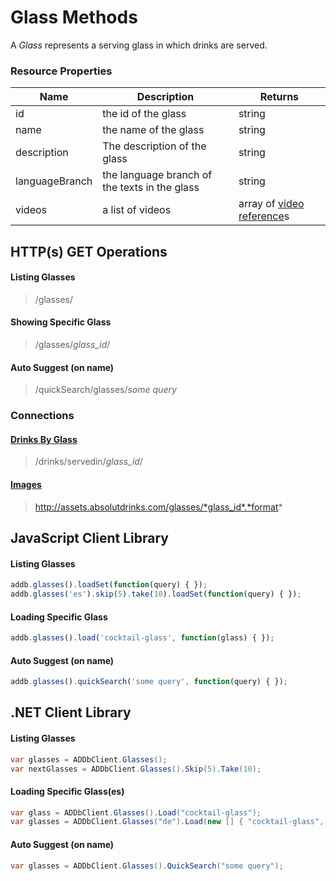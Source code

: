 ﻿Glass Methods
=============
A *Glass* represents a serving glass in which drinks are served.

### Resource Properties
<table>
    <thead>
        <tr>
            <th>Name</th>
            <th>Description</th>
            <th>Returns</th>
        </tr>
    </thead>
    <tbody>
        <tr>
            <td>id</td>
            <td>the id of the glass</td>
            <td>string</td>
        </tr>
        <tr>
            <td>name</td>
            <td>the name of the glass</td>
            <td>string</td>
        </tr>
        <tr>
            <td>description</td>
            <td>The description of the glass</td>
            <td>string</td>
        </tr>
        <tr>
            <td>languageBranch</td>
            <td>the language branch of the texts in the glass</td>
            <td>string</td>
        </tr>
        <tr>
            <td>videos</td>
            <td>a list of videos</td>
            <td>array of <a href="/drinks-api/docs/v1/general/video-reference">video reference</a>s</td>
        </tr>
    </tbody>
</table>

## HTTP(s) GET Operations
#### Listing Glasses

> /glasses/

#### Showing Specific Glass

> /glasses/*glass_id*/

#### Auto Suggest (on name)

> /quickSearch/glasses/*some query*

### Connections
#### [Drinks By Glass](/drinks-api/docs/v1/drinks)

> /drinks/servedin/*glass_id*/

#### [Images](/drinks-api/docs/v1/assets#images)

> http://assets.absolutdrinks.com/glasses/*glass_id*.*format*

## JavaScript Client Library
#### Listing Glasses

``` js
addb.glasses().loadSet(function(query) { });
addb.glasses('es').skip(5).take(10).loadSet(function(query) { });
```

#### Loading Specific Glass

``` js
addb.glasses().load('cocktail-glass', function(glass) { });
```

#### Auto Suggest (on name)

``` js
addb.glasses().quickSearch('some query', function(query) { });
```

## .NET Client Library
#### Listing Glasses

``` csharp
var glasses = ADDbClient.Glasses();
var nextGlasses = ADDbClient.Glasses().Skip(5).Take(10);
```

#### Loading Specific Glass(es)

``` csharp
var glass = ADDbClient.Glasses().Load("cocktail-glass");
var glasses = ADDbClient.Glasses("de").Load(new [] { "cocktail-glass", "wine-glass" });
```

#### Auto Suggest (on name)

``` csharp
var glasses = ADDbClient.Glasses().QuickSearch("some query");
```
